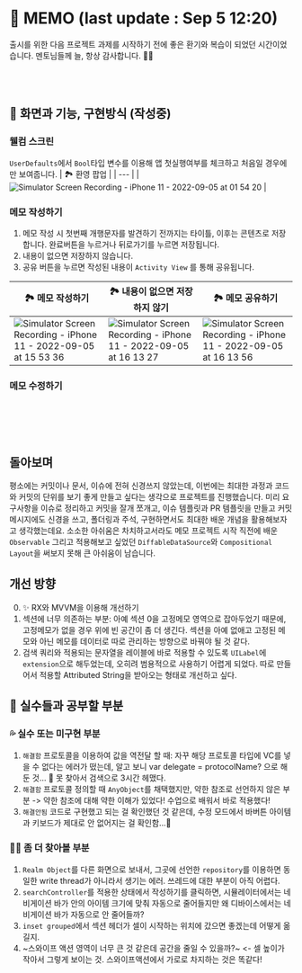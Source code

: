 # 🌱 MEMO (last update : Sep 5 12:20) 

출시를 위한 다음 프로젝트 과제를 시작하기 전에 좋은 환기와 복습이 되었던 시간이었습니다. 멘토님들께 늘, 항상 감사합니다. 🙇‍♂️

<br><br>

## 📱 화면과 기능, 구현방식 (작성중)
### 웰컴 스크린 
 `UserDefaults`에서 `Bool`타입 변수를 이용해 앱 첫실행여부를 체크하고 처음일 경우에만 보여줍니다.
| 🏞 환영 팝업 | 
| --- |
| ![Simulator Screen Recording - iPhone 11 - 2022-09-05 at 01 54 20](https://user-images.githubusercontent.com/51395335/188351455-41f40215-f24a-40d3-bc50-5bbaa48b51d0.gif) |

### 메모 작성하기 
1. 메모 작성 시 첫번째 개행문자를 발견하기 전까지는 타이틀, 이후는 콘텐츠로 저장합니다. 완료버튼을 누르거나 뒤로가기를 누르면 저장됩니다.
2. 내용이 없으면 저장하지 않습니다. 
3. 공유 버튼을 누르면 작성된 내용이 `Activity View` 를 통해 공유됩니다.

| 🏞 메모 작성하기   |  🏞 내용이 없으면 저장하지 않기    | 🏞 메모 공유하기 |
|---|---|---|
| ![Simulator Screen Recording - iPhone 11 - 2022-09-05 at 15 53 36](https://user-images.githubusercontent.com/51395335/188384678-ead3ef23-114e-43f4-b1f5-861aa0fdcfaa.gif) | ![Simulator Screen Recording - iPhone 11 - 2022-09-05 at 16 13 27](https://user-images.githubusercontent.com/51395335/188389038-5925d2d5-3b09-4d33-9631-e8d0d94378e1.gif) | ![Simulator Screen Recording - iPhone 11 - 2022-09-05 at 16 13 56](https://user-images.githubusercontent.com/51395335/188389183-a51f0094-e4ee-4b07-bc93-87400655273e.gif) |


### 메모 수정하기 



<br><br>
---
##  돌아보며
평소에는 커밋이나 문서, 이슈에 전혀 신경쓰지 않았는데, 이번에는 최대한 과정과 코드와 커밋의 단위를 보기 좋게 만들고 싶다는 생각으로 프로젝트를 진행했습니다.
미리 요구사항을 이슈로 정리하고 커밋을 잘개 쪼개고, 이슈 템플릿과 PR 템플릿을 만들고 커밋 메시지에도 신경을 쓰고, 폴더링과 주석, 구현하면서도 최대한 배운 개념을 활용해보자고 생각했는데요. 
소소한 아쉬움은 차치하고서라도 메모 프로젝트 시작 직전에 배운 `Observable` 그리고 적용해보고 싶었던 `DiffableDataSource`와 `Compositional Layout`을 써보지 못해 큰 아쉬움이 남습니다. 

## 개선 방향
0. ✨ RX와 MVVM을 이용해 개선하기 
1. 섹션에 너무 의존하는 부분: 아예 섹션 0을 고정메모 영역으로 잡아두었기 때문에, 고정메모가 없을 경우 위에 빈 공간이 좀 더 생긴다. 섹션을 아예 없애고 고정된 메모와 아닌 메모를 데이터로 따로 관리하는 방향으로 바꿔야 될 것 같다. 
2. 검색 쿼리와 적용되는 문자열을 레이블에 바로 적용할 수 있도록 `UILabel`에 `extension`으로 해두었는데, 오히려 범용적으로 사용하기 어렵게 되었다. 따로 만들어서 적용할 Attributed String을 받아오는 형태로 개선하고 싶다. 


## 🥹 실수들과 공부할 부분

### 💦 실수 또는 미구현 부분
1. `해결함` 프로토콜을 이용하여 값을 역전달 할 때: 자꾸 해당 프로토콜 타입에 VC를 넣을 수 없다는 에러가 떴는데, 알고 보니 var delegate = protocolName? 으로 해둔 것... 🤦 못 찾아서 검색으로 3시간 헤맸다. 
2. `해결함` 프로토콜 정의할 때 `AnyObject`를 채택했지만, 약한 참조로 선언하지 않은 부분 -> 약한 참조에 대해 약한 이해가 있었다! 수업으로 배워서 바로 적용했다! 
3. `해결안됨` 코드로 구현했고 되는 걸 확인했던 것 같은데, 수정 모드에서 바버튼 아이템과 키보드가 제대로 안 없어지는 걸 확인함...🥲 

### 🤷‍♀️ 좀 더 찾아볼 부분
1. `Realm Object`를 다른 화면으로 보내서, 그곳에 선언한 `repository`를 이용하면 동일한 write thread가 아니라서 생기는 에러. 쓰레드에 대한 부분이 아직 어렵다.
2. `searchController`를 적용한 상태에서 작성하기를 클릭하면, 시뮬레이터에서는 네비게이션 바가 안의 아이템 크기에 맞춰 자동으로 줄어들지만 왜 디바이스에서는 네비게이션 바가 자동으로 안 줄어들까? 
3. `inset grouped`에서 섹션 헤더가 셀이 시작하는 위치에 갔으면 좋겠는데 어떻게 옮길지. 
4. ~스와이프 액션 영역이 너무 큰 것 같은데 공간을 줄일 수 있을까?~ <- 셀 높이가 작아서 그렇게 보이는 것. 스와이프액션에서 가로로 차지하는 것은 똑같다! 
